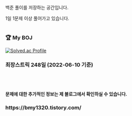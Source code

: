 백준 풀이를 저장하는 공간입니다.

1일 1문제 이상 풀어가고 있습니다.
<br/><br/>
<h3> 🏆 My BOJ</h3>
 
 [![Solved.ac Profile](http://mazassumnida.wtf/api/v2/generate_badge?boj=bmy1320)](https://solved.ac/bmy1320/)


<h3>최장스트릭 248일 (2022-06-10 기준) </h3>
<br/><br/>

<h4>문제에 대한 추가적인 정보는 제 블로그에서 확인하실 수 있습니다.</h4>
<h3>https://bmy1320.tistory.com/</h3>
